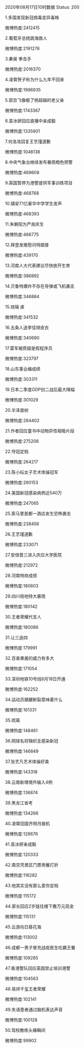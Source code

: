 2020年08月17日10时数据
Status: 200

1.多国发现新冠病毒变异毒株

微博热度:2412415

2.葡萄牙总统跳海救人

微博热度:2191278

3.秦昊 拳击手

微博热度:2016370

4.凌霄贺子秋为什么九年不回来

微博热度:1996935

5.郭京飞像极了杨超越的老父亲

微博热度:1743367

6.袁冰妍回应直播中亲成毅

微博热度:1335901

7.何洛洛回复王艺瑾道歉

微博热度:1048138

8.中央气象台继续发布暴雨橙色预警

微博热度:469608

9.英国暂停为港警提供军事训练项目

微博热度:468768

10.镇安7.1亿豪华中学学生发声

微博热度:468393

11.朱朝阳为严良庆生

微博热度:466775

12.拜登发推慰问特朗普

微博热度:439170

13.河南人大代表建议尽快放开生育

微博热度:386892

14.贝鲁特爆炸不存在导弹或飞机袭击

微博热度:346884

15.琉璃 虐

微博热度:341532

16.五条人送李佳琦皮衣

微博热度:340690

17.雷军被质疑是假程序员

微博热度:323797

18.山东事业编成绩

微博热度:303311

19.日本二季度GDP创二战后最大降幅

微博热度:301029

20.半泽直树

微博热度:284402

21.作者回应童书中动物异性相吸片段

微博热度:275208

22.夺冠定档

微博热度:264217

23.陈小纭女子艺术体操冠军

微博热度:260153

24.美国新冠感染病例近540万

微博热度:247065

25.索马里首都一酒店发生恐怖袭击

微博热度:238456

26.王艺瑾道歉

微博热度:233071

27.安倍晋三进入庆应大学医院

微博热度:212972

28.河南特岗成绩

微博热度:180603

29.四川局地特大暴雨

微博热度:180142

30.王者荣耀代言人

微博热度:180086

31.让三追四

微博热度:179991

32.百香果酱的威力有多大

微博热度:171054

33.深圳地铁10号线8月18日开通

微博热度:162252

34.运动员跟腱断裂意味着什么

微博热度:161331

35.琉璃

微博热度:148461

36.网球名将锦织圭感染新冠

微博热度:146849

37.张艺凡艺术体操好美

微博热度:143318

38.云南新增境外输入4例

微博热度:136874

39.黑龙江省考

微博热度:134266

40.凌霄回国齐明月接机

微博热度:128676

41.袁冰妍亲成毅

微博热度:120333

42.南京凭景区门票用餐打折

微博热度:116282

43.他其实没有那么爱你定档

微博热度:115172

44.家长回应2岁娃往楼下撒万元现金

微博热度:115131

45.云游向日葵花海

微博热度:113002

46.成都一男子冒充战疫医生吃霸王餐

微博热度:109285

47.香港警队回应英国禁止培训港警

微博热度:104563

48.易烊千玺王者荣耀

微博热度:102141

49.失语患者通过脑机表达声音

微博热度:100128

50.驾校教练头痛瞬间

微博热度:99902

